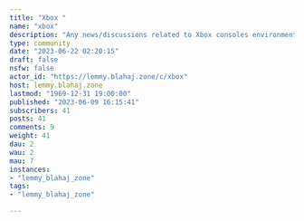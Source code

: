 ```yaml
---
title: "Xbox " 
name: "xbox"
description: "Any news/discussions related to Xbox consoles environment"
type: community
date: "2023-06-22 02:20:15"
draft: false
nsfw: false
actor_id: "https://lemmy.blahaj.zone/c/xbox"
host: lemmy.blahaj.zone
lastmod: "1969-12-31 19:00:00"
published: "2023-06-09 16:15:41"
subscribers: 41
posts: 41
comments: 9
weight: 41
dau: 2
wau: 2
mau: 7
instances:
- "lemmy_blahaj_zone"
tags: 
- "lemmy_blahaj_zone"

---
```

